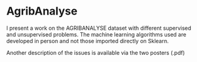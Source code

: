 # AgribAnalyse

I present a work on the AGRIBANALYSE dataset with different supervised and unsupervised problems.
The machine learning algorithms used are developed in person and not those imported directly on Sklearn.

Another description of the issues is available via the two posters (.pdf) 